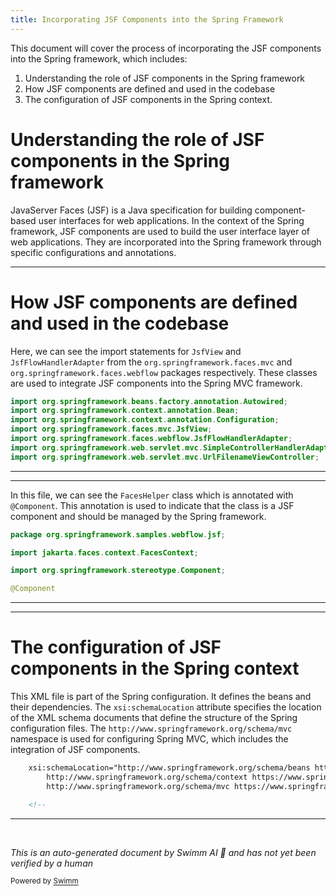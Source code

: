 ```yaml
---
title: Incorporating JSF Components into the Spring Framework
---
```

This document will cover the process of incorporating the JSF components into the Spring framework, which includes:

1. Understanding the role of JSF components in the Spring framework
2. How JSF components are defined and used in the codebase
3. The configuration of JSF components in the Spring context.

# Understanding the role of JSF components in the Spring framework

JavaServer Faces (JSF) is a Java specification for building component-based user interfaces for web applications. In the context of the Spring framework, JSF components are used to build the user interface layer of web applications. They are incorporated into the Spring framework through specific configurations and annotations.

<SwmSnippet path="/booking-faces/src/main/java/org/springframework/webflow/samples/booking/config/WebMvcConfig.java" line="3">

---

# How JSF components are defined and used in the codebase

Here, we can see the import statements for `JsfView` and `JsfFlowHandlerAdapter` from the `org.springframework.faces.mvc` and `org.springframework.faces.webflow` packages respectively. These classes are used to integrate JSF components into the Spring MVC framework.

```java
import org.springframework.beans.factory.annotation.Autowired;
import org.springframework.context.annotation.Bean;
import org.springframework.context.annotation.Configuration;
import org.springframework.faces.mvc.JsfView;
import org.springframework.faces.webflow.JsfFlowHandlerAdapter;
import org.springframework.web.servlet.mvc.SimpleControllerHandlerAdapter;
import org.springframework.web.servlet.mvc.UrlFilenameViewController;
```

---

</SwmSnippet>

<SwmSnippet path="/primefaces-showcase/src/main/java/org/springframework/samples/webflow/jsf/FacesHelper.java" line="1">

---

In this file, we can see the `FacesHelper` class which is annotated with `@Component`. This annotation is used to indicate that the class is a JSF component and should be managed by the Spring framework.

```java
package org.springframework.samples.webflow.jsf;

import jakarta.faces.context.FacesContext;

import org.springframework.stereotype.Component;

@Component
```

---

</SwmSnippet>

<SwmSnippet path="/primefaces-showcase/src/main/webapp/WEB-INF/spring/controllers.xml" line="6">

---

# The configuration of JSF components in the Spring context

This XML file is part of the Spring configuration. It defines the beans and their dependencies. The `xsi:schemaLocation` attribute specifies the location of the XML schema documents that define the structure of the Spring configuration files. The `http://www.springframework.org/schema/mvc` namespace is used for configuring Spring MVC, which includes the integration of JSF components.

```xml
	xsi:schemaLocation="http://www.springframework.org/schema/beans https://www.springframework.org/schema/beans/spring-beans.xsd
		http://www.springframework.org/schema/context https://www.springframework.org/schema/context/spring-context.xsd
		http://www.springframework.org/schema/mvc https://www.springframework.org/schema/mvc/spring-mvc.xsd">

	<!-- 
```

---

</SwmSnippet>

&nbsp;

*This is an auto-generated document by Swimm AI 🌊 and has not yet been verified by a human*

<SwmMeta version="3.0.0" repo-id="Z2l0aHViJTNBJTNBc3ByaW5nLXdlYmZsb3ctc2FtcGxlcyUzQSUzQWdpbGFkbmF2b3Q=" repo-name="spring-webflow-samples"><sup>Powered by [Swimm](/)</sup></SwmMeta>
